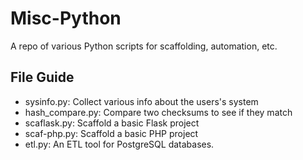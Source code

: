 # Misc-Python

A repo of various Python scripts for scaffolding, automation, etc.

## File Guide

* sysinfo.py: Collect various info about the users's system
* hash_compare.py: Compare two checksums to see if they match
* scaflask.py: Scaffold a basic Flask project
* scaf-php.py: Scaffold a basic PHP project
* etl.py: An ETL tool for PostgreSQL databases.
